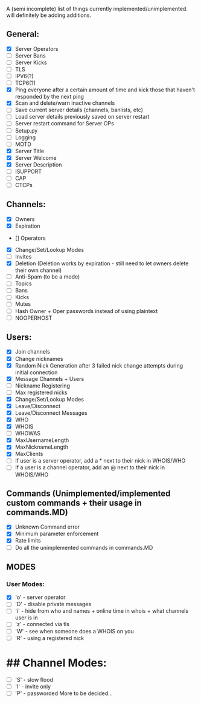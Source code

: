 A (semi incomplete) list of things currently implemented/unimplemented. will definitely be adding additions.
## General:
* [x] Server Operators
* [ ] Server Bans
* [ ] Server Kicks
* [ ] TLS
* [ ] IPV6(?)
* [ ] TCP6(?)
* [x] Ping everyone after a certain amount of time and kick those that haven't responded by the next ping
* [x] Scan and delete/warn inactive channels
* [ ] Save current server details (channels, banlists, etc)
* [ ] Load server details previously saved on server restart
* [ ] Server restart command for Server OPs
* [ ] Setup.py
* [ ] Logging
* [ ] MOTD
* [x] Server Title
* [x] Server Welcome
* [x] Server Description
* [ ] ISUPPORT
* [ ] CAP
* [ ] CTCPs

## Channels:
* [x] Owners
* [x] Expiration
* [] Operators
* [x] Change/Set/Lookup Modes
* [ ] Invites
* [x] Deletion (Deletion works by expiration - still need to let owners delete their own channel)
* [ ] Anti-Spam (to be a mode)
* [ ] Topics
* [ ] Bans
* [ ] Kicks
* [ ] Mutes
* [ ] Hash Owner + Oper passwords instead of using plaintext
* [ ] NOOPERHOST

## Users:
* [x] Join channels
* [x] Change nicknames
* [x] Random Nick Generation after 3 failed nick change attempts during initial connection
* [x] Message Channels + Users
* [ ] Nickname Registering
* [ ] Max registered nicks
* [x] Change/Set/Lookup Modes
* [x] Leave/Disconnect
* [x] Leave/Disconnect Messages
* [x] WHO
* [x] WHOIS
* [ ] WHOWAS
* [x] MaxUsernameLength
* [x] MaxNicknameLength
* [x] MaxClients
* [ ] If user is a server operator, add a * next to their nick in WHOIS/WHO
* [ ] If a user is a channel operator, add an @ next to their nick in WHOIS/WHO

## Commands (Unimplemented/implemented custom commands + their usage in commands.MD)
* [x] Unknown Command error
* [x] Minimum parameter enforcement
* [x] Rate limits
* [ ] Do all the unimplemented commands in commands.MD

## MODES
### User Modes:
* [x] 'o' - server operator
* [ ] 'D' - disable private messages
* [ ] 'i' - hide from who and names + online time in whois + what channels user is in
* [ ] 'z' - connected via tls
* [ ] 'W' - see when someone does a WHOIS on you
* [ ] 'R' - using a registered nick
# ## Channel Modes:
* [ ] 'S' - slow flood
* [ ] 'I' - invite only
* [ ] 'P' - passworded
More to be decided...
